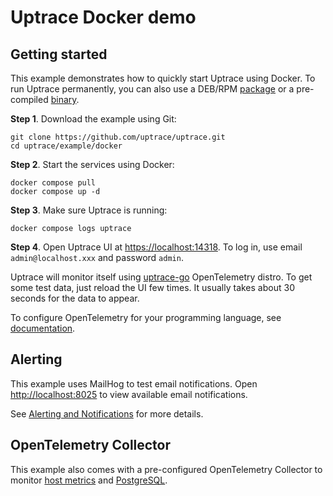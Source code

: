 # Uptrace Docker demo

## Getting started

This example demonstrates how to quickly start Uptrace using Docker. To run Uptrace permanently, you
can also use a DEB/RPM [package](https://uptrace.dev/get/hosted/install#packages) or a pre-compiled
[binary](https://uptrace.dev/get/hosted/install#binaries).

**Step 1**. Download the example using Git:

```shell
git clone https://github.com/uptrace/uptrace.git
cd uptrace/example/docker
```

**Step 2**. Start the services using Docker:

```shell
docker compose pull
docker compose up -d
```

**Step 3**. Make sure Uptrace is running:

```shell
docker compose logs uptrace
```

**Step 4**. Open Uptrace UI at [https://localhost:14318](https://localhost:14318). To log in, use
email `admin@localhost.xxx` and password `admin`.

Uptrace will monitor itself using [uptrace-go](https://github.com/uptrace/uptrace-go) OpenTelemetry
distro. To get some test data, just reload the UI few times. It usually takes about 30 seconds for
the data to appear.

To configure OpenTelemetry for your programming language, see
[documentation](https://uptrace.dev/get).

## Alerting

This example uses MailHog to test email notifications. Open
[http://localhost:8025](http://localhost:8025) to view available email notifications.

See [Alerting and Notifications](https://uptrace.dev/features/alerting) for more details.

## OpenTelemetry Collector

This example also comes with a pre-configured OpenTelemetry Collector to monitor
[host metrics](https://uptrace.dev/opentelemetry/collector/host-metrics) and
[PostgreSQL](https://uptrace.dev/guides/opentelemetry-postgresql).
